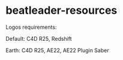 # beatleader-resources

Logos requirements:

 Default: C4D R25, Redshift

 Earth:  C4D R25, AE22, AE22 Plugin Saber
